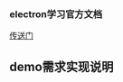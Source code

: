 <!--
 * @Descripttion: 
 * @version: 
 * @Author: wenq
 * @Date: 2020-03-07 13:07:01
 * @LastEditors: wenq
 * @LastEditTime: 2020-03-10 22:15:36
 -->

### electron学习官方文档
[传送门](https://www.electronjs.org/docs/tutorial/first-app)

## demo需求实现说明
